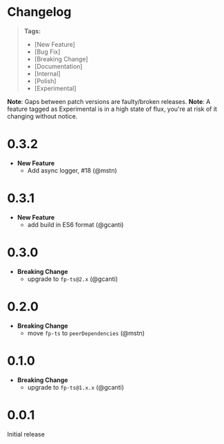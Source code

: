 # Changelog

> **Tags:**
>
> - [New Feature]
> - [Bug Fix]
> - [Breaking Change]
> - [Documentation]
> - [Internal]
> - [Polish]
> - [Experimental]

**Note**: Gaps between patch versions are faulty/broken releases.
**Note**: A feature tagged as Experimental is in a high state of flux, you're at risk of it changing without notice.

# 0.3.2

- **New Feature**
  - Add async logger, #18 (@mstn)

# 0.3.1

- **New Feature**
  - add build in ES6 format (@gcanti)

# 0.3.0

- **Breaking Change**
  - upgrade to `fp-ts@2.x` (@gcanti)

# 0.2.0

- **Breaking Change**
  - move `fp-ts` to `peerDependencies` (@mstn)

# 0.1.0

- **Breaking Change**
  - upgrade to `fp-ts@1.x.x` (@gcanti)

# 0.0.1

Initial release
